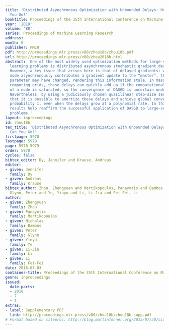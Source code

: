 ```yaml
---
title: 'Distributed Asynchronous Optimization with Unbounded Delays: How Slow Can
  You Go?'
booktitle: Proceedings of the 35th International Conference on Machine Learning
year: '2018'
volume: '80'
series: Proceedings of Machine Learning Research
address: 
month: 0
publisher: PMLR
pdf: http://proceedings.mlr.press/v80/zhou18b/zhou18b.pdf
url: http://proceedings.mlr.press/v80/zhou2018b.html
abstract: 'One of the most widely used optimization methods for large-scale machine
  learning problems is distributed asynchronous stochastic gradient descent (DASGD).
  However, a key issue that arises here is that of delayed gradients: when a “worker”
  node asynchronously contributes a gradient update to the “master”, the global model
  parameter may have changed, rendering this information stale. In massively parallel
  computing grids, these delays can quickly add up if the computational throughput
  of a node is saturated, so the convergence of DASGD is uncertain under these conditions.
  Nevertheless, by using a judiciously chosen quasilinear step-size sequence, we show
  that it is possible to amortize these delays and achieve global convergence with
  probability 1, even when the delays grow at a polynomial rate. In this way, our
  results help reaffirm the successful application of DASGD to large-scale optimization
  problems.'
layout: inproceedings
id: zhou18b
tex_title: 'Distributed Asynchronous Optimization with Unbounded Delays: How Slow
  Can You Go?'
firstpage: 5970
lastpage: 5979
page: 5970-5979
order: 5970
cycles: false
bibtex_editor: Dy, Jennifer and Krause, Andreas
editor:
- given: Jennifer
  family: Dy
- given: Andreas
  family: Krause
bibtex_author: Zhou, Zhengyuan and Mertikopoulos, Panayotis and Bambos, Nicholas and
  Glynn, Peter and Ye, Yinyu and Li, Li-Jia and Fei-Fei, Li
author:
- given: Zhengyuan
  family: Zhou
- given: Panayotis
  family: Mertikopoulos
- given: Nicholas
  family: Bambos
- given: Peter
  family: Glynn
- given: Yinyu
  family: Ye
- given: Li-Jia
  family: Li
- given: Li
  family: Fei-Fei
date: 2018-07-03
container-title: Proceedings of the 35th International Conference on Machine Learning
genre: inproceedings
issued:
  date-parts:
  - 2018
  - 7
  - 3
extras:
- label: Supplementary PDF
  link: http://proceedings.mlr.press/v80/zhou18b/zhou18b-supp.pdf
# Format based on citeproc: http://blog.martinfenner.org/2013/07/30/citeproc-yaml-for-bibliographies/
---
```

